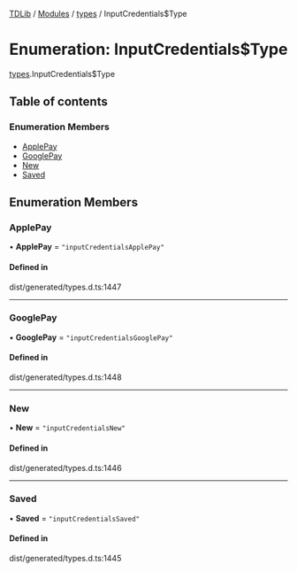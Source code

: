 [TDLib](../README.md) / [Modules](../modules.md) / [types](../modules/types.md) / InputCredentials$Type

# Enumeration: InputCredentials$Type

[types](../modules/types.md).InputCredentials$Type

## Table of contents

### Enumeration Members

- [ApplePay](types.InputCredentials_Type.md#applepay)
- [GooglePay](types.InputCredentials_Type.md#googlepay)
- [New](types.InputCredentials_Type.md#new)
- [Saved](types.InputCredentials_Type.md#saved)

## Enumeration Members

### ApplePay

• **ApplePay** = ``"inputCredentialsApplePay"``

#### Defined in

dist/generated/types.d.ts:1447

___

### GooglePay

• **GooglePay** = ``"inputCredentialsGooglePay"``

#### Defined in

dist/generated/types.d.ts:1448

___

### New

• **New** = ``"inputCredentialsNew"``

#### Defined in

dist/generated/types.d.ts:1446

___

### Saved

• **Saved** = ``"inputCredentialsSaved"``

#### Defined in

dist/generated/types.d.ts:1445

